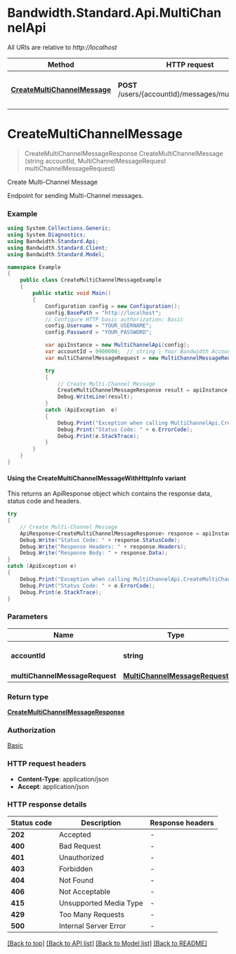 # Bandwidth.Standard.Api.MultiChannelApi

All URIs are relative to *http://localhost*

| Method | HTTP request | Description |
|--------|--------------|-------------|
| [**CreateMultiChannelMessage**](MultiChannelApi.md#createmultichannelmessage) | **POST** /users/{accountId}/messages/multiChannel | Create Multi-Channel Message |

<a id="createmultichannelmessage"></a>
# **CreateMultiChannelMessage**
> CreateMultiChannelMessageResponse CreateMultiChannelMessage (string accountId, MultiChannelMessageRequest multiChannelMessageRequest)

Create Multi-Channel Message

Endpoint for sending Multi-Channel messages.

### Example
```csharp
using System.Collections.Generic;
using System.Diagnostics;
using Bandwidth.Standard.Api;
using Bandwidth.Standard.Client;
using Bandwidth.Standard.Model;

namespace Example
{
    public class CreateMultiChannelMessageExample
    {
        public static void Main()
        {
            Configuration config = new Configuration();
            config.BasePath = "http://localhost";
            // Configure HTTP basic authorization: Basic
            config.Username = "YOUR_USERNAME";
            config.Password = "YOUR_PASSWORD";

            var apiInstance = new MultiChannelApi(config);
            var accountId = 9900000;  // string | Your Bandwidth Account ID.
            var multiChannelMessageRequest = new MultiChannelMessageRequest(); // MultiChannelMessageRequest | 

            try
            {
                // Create Multi-Channel Message
                CreateMultiChannelMessageResponse result = apiInstance.CreateMultiChannelMessage(accountId, multiChannelMessageRequest);
                Debug.WriteLine(result);
            }
            catch (ApiException  e)
            {
                Debug.Print("Exception when calling MultiChannelApi.CreateMultiChannelMessage: " + e.Message);
                Debug.Print("Status Code: " + e.ErrorCode);
                Debug.Print(e.StackTrace);
            }
        }
    }
}
```

#### Using the CreateMultiChannelMessageWithHttpInfo variant
This returns an ApiResponse object which contains the response data, status code and headers.

```csharp
try
{
    // Create Multi-Channel Message
    ApiResponse<CreateMultiChannelMessageResponse> response = apiInstance.CreateMultiChannelMessageWithHttpInfo(accountId, multiChannelMessageRequest);
    Debug.Write("Status Code: " + response.StatusCode);
    Debug.Write("Response Headers: " + response.Headers);
    Debug.Write("Response Body: " + response.Data);
}
catch (ApiException e)
{
    Debug.Print("Exception when calling MultiChannelApi.CreateMultiChannelMessageWithHttpInfo: " + e.Message);
    Debug.Print("Status Code: " + e.ErrorCode);
    Debug.Print(e.StackTrace);
}
```

### Parameters

| Name | Type | Description | Notes |
|------|------|-------------|-------|
| **accountId** | **string** | Your Bandwidth Account ID. |  |
| **multiChannelMessageRequest** | [**MultiChannelMessageRequest**](MultiChannelMessageRequest.md) |  |  |

### Return type

[**CreateMultiChannelMessageResponse**](CreateMultiChannelMessageResponse.md)

### Authorization

[Basic](../README.md#Basic)

### HTTP request headers

 - **Content-Type**: application/json
 - **Accept**: application/json


### HTTP response details
| Status code | Description | Response headers |
|-------------|-------------|------------------|
| **202** | Accepted |  -  |
| **400** | Bad Request |  -  |
| **401** | Unauthorized |  -  |
| **403** | Forbidden |  -  |
| **404** | Not Found |  -  |
| **406** | Not Acceptable |  -  |
| **415** | Unsupported Media Type |  -  |
| **429** | Too Many Requests |  -  |
| **500** | Internal Server Error |  -  |

[[Back to top]](#) [[Back to API list]](../README.md#documentation-for-api-endpoints) [[Back to Model list]](../README.md#documentation-for-models) [[Back to README]](../README.md)

